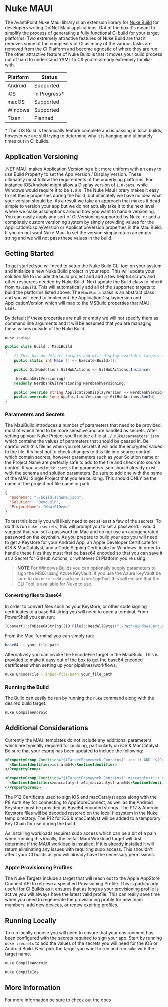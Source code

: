 # Nuke MAUI

The AvantiPoint Nuke Maui library is an extension library for [Nuke Build](https://www.nuke.build/) for developers writing DotNet Maui applications. Out of the box it's meant to simplify the process of generating a fully functional CI build for your target platforms. Two extremely attractive features of Nuke Build are that it removes some of the complexity of CI as many of the various tasks are removed from the CI Platform and become agnostic of where they are run. The other attractive feature of Nuke Build is that it moves your build process out of hard to understand YAML to C# you're already extremely familiar with.

| Platform | Status |
| -------- | ------ |
| Android | Supported |
| iOS | In Progress\* |
| macOS | Supported |
| Windows | Supported |
| Tizen | Planned |

\* The iOS Build is technically feature complete and is passing in local builds, however we are still trying to determine why it is hanging and ultimately times out in CI builds.

## Application Versioning

.NET MAUI makes Application Versioning a bit more uniform with an easy to use Build Property to set the App Version / Display Version. These ultimately must follow the requirements of the underlying platforms. For instance iOS/Android might allow a Display version of `1.0-beta`, while Windows would require it to be `1.0.0`. The Nuke Maui library makes it easy to set these properties during the build, but ultimately we have no idea what your version should be. As a result we take an approach that makes it dead simple to version your app but we do not actually take it to the next level where we make assumptions around how you want to handle versioning. You can easily apply any sort of GitVersioning supported by Nuke, or add a completely custom versioning system by simply providing values for the ApplicationDisplayVersion or ApplicationVersion properties in the MauiBuild. If you do not want Nuke Maui to set the version simply return an empty string and we will not pass these values in the build.

## Getting Started

To get started you will need to setup the Nuke Build CLI tool on your system and initialize a new Nuke Build project in your repo. This will update your solution file to include the build project and add a few helpful scripts and other resources needed by Nuke Build. Next update the Build class to inherit from `MauiBuild`. This will automatically add all of the supported targets to build the platforms listed above. The `MauiBuild` class is an abstract class and you will need to implement the ApplicationDisplayVersion and ApplicationVersion which will map to the MSBuild properties that MAUI uses.

By default if these properties are null or empty we will not specify them as command line arguments and it will be assumed that you are managing these values outside of the Nuke Build.

```bash
nuke :setup
```

```cs
public class Build : MauiBuild
{
    // This has no default targets and will display available targets when you run `nuke`
    public static int Main () => Execute<Build>();

    public GitHubActions GitHubActions => GitHubActions.Instance;

    [NerdbankGitVersioning]
    readonly NerdbankGitVersioning NerdbankVersioning;

    public override string ApplicationDisplayVersion => NerdbankVersioning.NuGetPackageVersion;
    public override long ApplicationVersion => GitHubActions.RunId;
}
```

### Parameters and Secrets

The MauiBuild introduces a number of parameters that need to be provided, most of which tend to be more sensitive and are handled as secrets. After setting up your Nuke Project you'll notice a file at `./.nuke/parameters.json` which contains the values of parameters that should be passed in. Be careful with this file as when you set secrets it will add the encrypted values to the file. It's best not to check changes to this file into source control which contain secrets, however parameters such as your Solution name or the Project Name are perfectly safe to add to the file and check into source control. If you used `nuke :setup` the parameters.json should already exist with the schema and solution parameters. Be sure to add one with the name of the MAUI Single Project that you are building. This should ONLY be the name of the project not file name or path.

```json
{
  "$schema": "./build.schema.json",
  "Solution": "Demo.sln",
  "ProjectName": "MauiCIDemo"
}
```

To test this locally you will likely need to set at least a few of the secrets. To do this run `nuke :secrets`, this will prompt you to set a password. I would suggest that you set a password on Mac and do not use an autogenerated password on the keychain. As you prepare to build your app you will need to get a Keystore for your Android App, an Apple Developer Certificate for iOS & MacCatalyst, and a Code Signing Certificate for Windows. In order to handle these files they must first be base64 encoded so that you can save it as a Secret for GitHub Actions, or whatever CI Platform you're using.

> **NOTE** For Windows Builds you can optionally supply parameters to sign the MSIX using Azure KeyVault. If you use the Azure KeyVault be sure to run `nuke :add-package AzureSignTool` this will ensure that the CLI Tool is available for Nuke to use.

#### Converting files to Base64

In order to convert files such as your Keystore, or other code signing certificates to a base 64 string you will need to open a terminal. From PowerShell you can run:

```powershell
[Convert]::ToBase64String([IO.File]::ReadAllBytes(".\Path\WindowsCert.pfx"))
```

From the Mac Terminal you can simply run:

```bash
base64 -i your_file_path
```

Alternatively you can invoke the EncodeFile target in the MauiBuild. This is provided to make it easy out of the box to get the base64 encoded certificates when setting up your pipelines/workflows.

```bash
nuke EncodeFile --input-file-path your_file_path
```

### Running the Build

The Build can easily be run by running the `nuke` command along with the desired build target.

```bash
nuke CompileAndroid
```

## Additional Considerations

Currently the MAUI templates do not include any additional parameters which are typically required for building, particularly on iOS & MacCatalyst. Be sure that your csproj has been updated to include the following:

```xml
<PropertyGroup Condition="$(TargetFramework.Contains('-ios')) AND '$(Configuration)' == 'Release'">
  <RuntimeIdentifier>ios-arm64</RuntimeIdentifier>
</PropertyGroup>

<PropertyGroup Condition="$(TargetFramework.Contains('-maccatalyst')) AND '$(Configuration)' == 'Release'">
  <RuntimeIdentifiers>maccatalyst-x64;maccatalyst-arm64</RuntimeIdentifiers>
</PropertyGroup>
```

The P12 Certificate used to sign iOS and macCatalyst apps along with the P8 Auth Key for connecting to AppStoreConnect, as well as the Android Keystore must be provided as Base64 encoded strings. The P12 & Android Keystore files will be decoded restored on the local filesystem in the Nuke temp directory. The P12 for iOS & macCatalyst will be added to a temporary Key Chain for use during the build.

As installing workloads requires sudo access which can be a bit of a pain when running this locally, the Install Maui Workload target will first determine if the MAUI workload is installed. If it is already installed it will return eliminating any issues with requiring sudo access. This shouldn't affect your CI builds as you will already have the necessary permissions.

### Apple Provisioning Profiles

The Nuke Targets include a target that will reach out to the Apple AppStore Connect API to retrieve a specified Provisioning Profile. This is particularly useful for CI Builds as it ensures that as long as your provisioning profile is active you will always have the latest valid profile. This can really save time when you need to regenerate the provisioning profile for new team members, add new devices, or renew expiring profiles.

## Running Locally

To run locally choose you will need to ensure that your environment has been configured with the secrets required to sign your app. Start by running `nuke :secrets` to add the values of the secrets you will need for the iOS or Android Build. Next pick the target you want to run and run `nuke` with the target name.

```bash
nuke CompileAndroid

nuke CompileIos
```

## More Information

For more information be sure to check out the [docs](docs/index.md)

